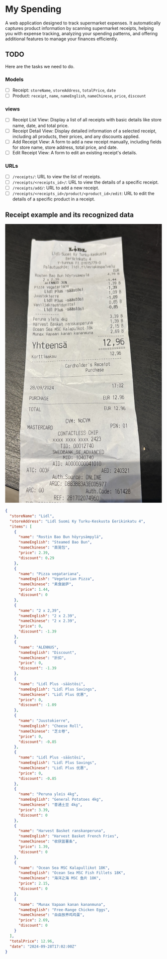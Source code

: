 # My Spending
A web application designed to track supermarket expenses. It automatically captures product information by scanning supermarket receipts, helping you with expense tracking, analyzing your spending patterns, and offering additional features to manage your finances efficiently.

## TODO
Here are the tasks we need to do.

### Models
- [ ] Receipt: `storeName`, `storeAddress`, `totalPrice`, `date`
- [ ] Product: `receipt`, `name`, `nameEnglish`, `nameChinese`, `price`, `discount`

### views
- [ ] Receipt List View: Display a list of all receipts with basic details like store name, date, and total price.
- [ ] Receipt Detail View: Display detailed information of a selected receipt, including all products, their prices, and any discounts applied.
- [ ] Add Receipt View: A form to add a new receipt manually, including fields for store name, store address, total price, and date.
- [ ] Edit Receipt View: A form to edit an existing receipt's details.

### URLs
- [ ] `/receipts/`: URL to view the list of receipts.
- [ ] `/receipts/<receipts_id>/`: URL to view the details of a specific receipt.
- [ ] `/receipts/add/`: URL to add a new receipt.
- [ ] `/receipts/<receipts_id>/product/<product_id>/edit`: URL to edit the details of a specific product in a receipt.

## Receipt example and its recognized data
![example](/readme/example.jpeg)

```json
{
  "storeName": "Lidl",
  "storeAddress": "Lidl Suomi Ky Turku-Keskusta Eerikinkatu 4",
  "items": [
    {
      "name": "Rostin Bao Bun höyry­sämpy­lä",
      "nameEnglish": "Steamed Bao Bun",
      "nameChinese": "蒸笼包",
      "price": 2.39,
      "discount": 0.29
    },
    {
      "name": "Pizza vega­ta­ria­na",
      "nameEnglish": "Vegetarian Pizza",
      "nameChinese": "素食披萨",
      "price": 1.44,
      "discount": 0
    },
    {
      "name": "2 x 2,39",
      "nameEnglish": "2 x 2.39",
      "nameChinese": "2 x 2.39",
      "price": 0,
      "discount": -1.39
    },
    {
      "name": "ALENNUS",
      "nameEnglish": "Discount",
      "nameChinese": "折扣",
      "price": 0,
      "discount": -1.39
    },
    {
      "name": "Lidl Plus -säästösi",
      "nameEnglish": "Lidl Plus Savings",
      "nameChinese": "Lidl Plus 优惠",
      "price": 0,
      "discount": -1.09
    },
    {
      "name": "Juustokierre",
      "nameEnglish": "Cheese Roll",
      "nameChinese": "芝士卷",
      "price": 0,
      "discount": -0.85
    },
    {
      "name": "Lidl Plus -säästösi",
      "nameEnglish": "Lidl Plus Savings",
      "nameChinese": "Lidl Plus 优惠",
      "price": 0,
      "discount": -0.85
    },
    {
      "name": "Peruna yleis 4kg",
      "nameEnglish": "General Potatoes 4kg",
      "nameChinese": "普通土豆 4kg",
      "price": 3.39,
      "discount": 0
    },
    {
      "name": "Harvest Basket ranskanperuna",
      "nameEnglish": "Harvest Basket French Fries",
      "nameChinese": "收获篮薯条",
      "price": 1.39,
      "discount": 0
    },
    {
      "name": "Ocean Sea MSC Kalapullikot 18K",
      "nameEnglish": "Ocean Sea MSC Fish Fillets 18K",
      "nameChinese": "海洋之海 MSC 鱼片 18K",
      "price": 2.15,
      "discount": 0
    },
    {
      "name": "Munax Vapaan kanan kananmuna",
      "nameEnglish": "Free-Range Chicken Eggs",
      "nameChinese": "自由放养鸡鸡蛋",
      "price": 2.69,
      "discount": 0
    }
  ],
  "totalPrice": 12.96,
  "date": "2024-09-28T17:02:00Z"
}
```